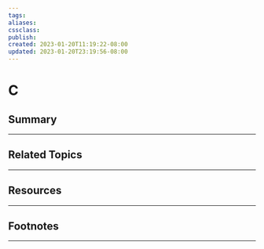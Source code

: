 ```yaml
---
tags:
aliases:
cssclass:
publish:
created: 2023-01-20T11:19:22-08:00
updated: 2023-01-20T23:19:56-08:00
---
```

# C

## Summary

---

## Related Topics

---

## Resources

---

## Footnotes

---